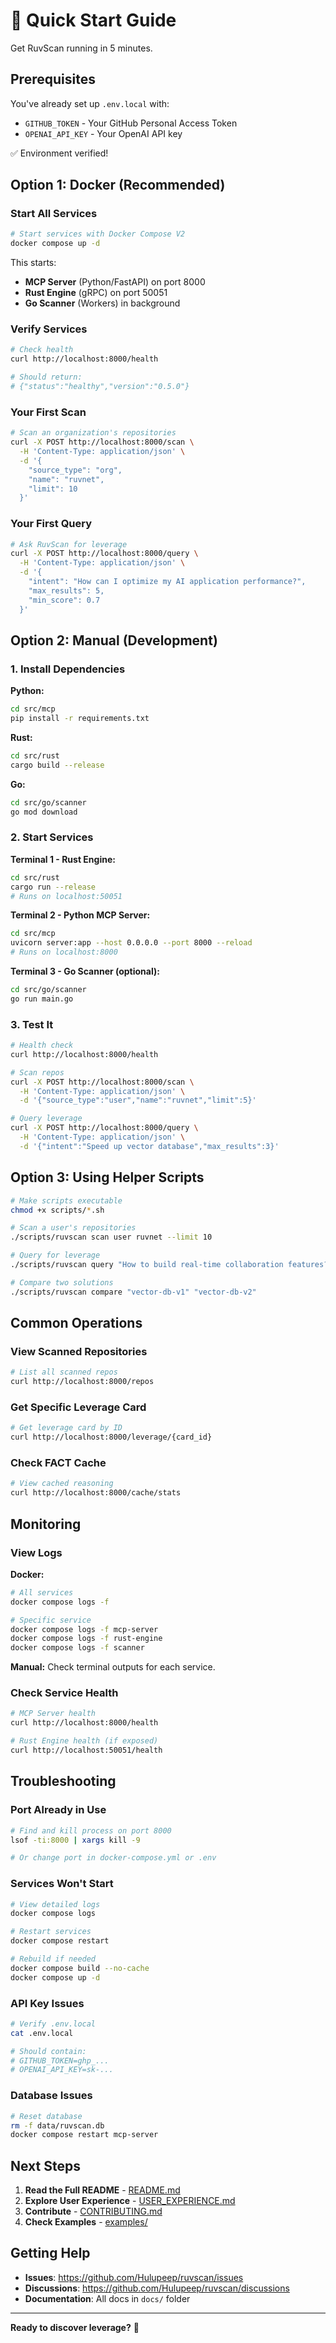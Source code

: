 # 🚀 Quick Start Guide

Get RuvScan running in 5 minutes.

## Prerequisites

You've already set up `.env.local` with:
- `GITHUB_TOKEN` - Your GitHub Personal Access Token
- `OPENAI_API_KEY` - Your OpenAI API key

✅ Environment verified!

## Option 1: Docker (Recommended)

### Start All Services

```bash
# Start services with Docker Compose V2
docker compose up -d
```

This starts:
- **MCP Server** (Python/FastAPI) on port 8000
- **Rust Engine** (gRPC) on port 50051  
- **Go Scanner** (Workers) in background

### Verify Services

```bash
# Check health
curl http://localhost:8000/health

# Should return:
# {"status":"healthy","version":"0.5.0"}
```

### Your First Scan

```bash
# Scan an organization's repositories
curl -X POST http://localhost:8000/scan \
  -H 'Content-Type: application/json' \
  -d '{
    "source_type": "org",
    "name": "ruvnet",
    "limit": 10
  }'
```

### Your First Query

```bash
# Ask RuvScan for leverage
curl -X POST http://localhost:8000/query \
  -H 'Content-Type: application/json' \
  -d '{
    "intent": "How can I optimize my AI application performance?",
    "max_results": 5,
    "min_score": 0.7
  }'
```

## Option 2: Manual (Development)

### 1. Install Dependencies

**Python:**
```bash
cd src/mcp
pip install -r requirements.txt
```

**Rust:**
```bash
cd src/rust
cargo build --release
```

**Go:**
```bash
cd src/go/scanner
go mod download
```

### 2. Start Services

**Terminal 1 - Rust Engine:**
```bash
cd src/rust
cargo run --release
# Runs on localhost:50051
```

**Terminal 2 - Python MCP Server:**
```bash
cd src/mcp
uvicorn server:app --host 0.0.0.0 --port 8000 --reload
# Runs on localhost:8000
```

**Terminal 3 - Go Scanner (optional):**
```bash
cd src/go/scanner
go run main.go
```

### 3. Test It

```bash
# Health check
curl http://localhost:8000/health

# Scan repos
curl -X POST http://localhost:8000/scan \
  -H 'Content-Type: application/json' \
  -d '{"source_type":"user","name":"ruvnet","limit":5}'

# Query leverage
curl -X POST http://localhost:8000/query \
  -H 'Content-Type: application/json' \
  -d '{"intent":"Speed up vector database","max_results":3}'
```

## Option 3: Using Helper Scripts

```bash
# Make scripts executable
chmod +x scripts/*.sh

# Scan a user's repositories
./scripts/ruvscan scan user ruvnet --limit 10

# Query for leverage
./scripts/ruvscan query "How to build real-time collaboration features?"

# Compare two solutions
./scripts/ruvscan compare "vector-db-v1" "vector-db-v2"
```

## Common Operations

### View Scanned Repositories

```bash
# List all scanned repos
curl http://localhost:8000/repos
```

### Get Specific Leverage Card

```bash
# Get leverage card by ID
curl http://localhost:8000/leverage/{card_id}
```

### Check FACT Cache

```bash
# View cached reasoning
curl http://localhost:8000/cache/stats
```

## Monitoring

### View Logs

**Docker:**
```bash
# All services
docker compose logs -f

# Specific service
docker compose logs -f mcp-server
docker compose logs -f rust-engine
docker compose logs -f scanner
```

**Manual:**
Check terminal outputs for each service.

### Check Service Health

```bash
# MCP Server health
curl http://localhost:8000/health

# Rust Engine health (if exposed)
curl http://localhost:50051/health
```

## Troubleshooting

### Port Already in Use

```bash
# Find and kill process on port 8000
lsof -ti:8000 | xargs kill -9

# Or change port in docker-compose.yml or .env
```

### Services Won't Start

```bash
# View detailed logs
docker compose logs

# Restart services
docker compose restart

# Rebuild if needed
docker compose build --no-cache
docker compose up -d
```

### API Key Issues

```bash
# Verify .env.local
cat .env.local

# Should contain:
# GITHUB_TOKEN=ghp_...
# OPENAI_API_KEY=sk-...
```

### Database Issues

```bash
# Reset database
rm -f data/ruvscan.db
docker compose restart mcp-server
```

## Next Steps

1. **Read the Full README** - [README.md](../README.md)
2. **Explore User Experience** - [USER_EXPERIENCE.md](USER_EXPERIENCE.md)
3. **Contribute** - [CONTRIBUTING.md](../CONTRIBUTING.md)
4. **Check Examples** - [examples/](../examples/)

## Getting Help

- **Issues**: https://github.com/Hulupeep/ruvscan/issues
- **Discussions**: https://github.com/Hulupeep/ruvscan/discussions
- **Documentation**: All docs in `docs/` folder

---

**Ready to discover leverage?** 🚀
